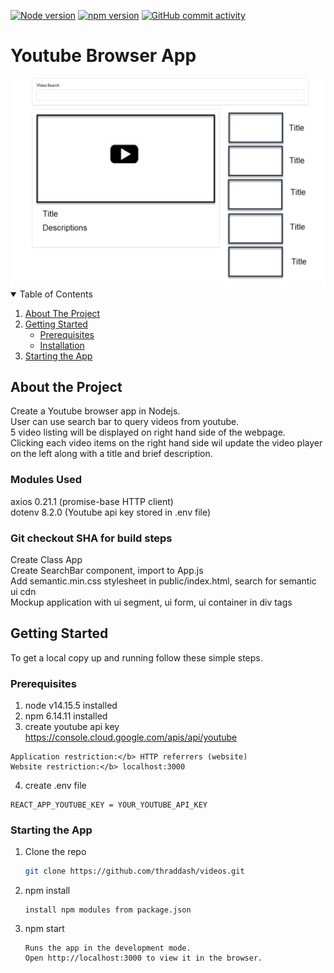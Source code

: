 [![Node version][node-shield]][node-url]
[![npm version][npm-shield]][npm-url]
[![GitHub commit activity][commits-shield]][commits-url]

# Youtube Browser App
<img src="https://github.com/thraddash/videos/blob/master/src/images/mockup.png" width="700" title="Mockup">

<!-- TABLE OF CONTENTS -->
<details open="open">
  <summary>Table of Contents</summary>
  <ol>
    <li>
      <a href="#about-the-project">About The Project</a>
    </li>
    <li>
      <a href="#getting-started">Getting Started</a>
      <ul>
        <li><a href="#prerequisites">Prerequisites</a></li>
        <li><a href="#installation">Installation</a></li>
      </ul>
    </li>
    <li><a href="#Starting the App">Starting the App</a></li>

  </ol>
</details>

## About the Project
Create a Youtube browser app in Nodejs.  
User can use search bar to query videos from youtube.  
5 video listing will be displayed on right hand side of the webpage.  
Clicking each video items on the right hand side wil update the video player on the left along with a title and brief description.

### Modules Used
axios  0.21.1  (promise-base HTTP client)  
dotenv 8.2.0   (Youtube api key stored in .env file)  

### Git checkout SHA for build steps
Create Class App  
Create SearchBar component, import to App.js  
Add semantic.min.css stylesheet in public/index.html, search for semantic ui cdn  
Mockup application with ui segment, ui form, ui container in div tags  

<!-- GETTING STARTED -->
## Getting Started
To get a local copy up and running follow these simple steps.

### Prerequisites
1. node v14.15.5 installed
2. npm 6.14.11 installed
3. create youtube api key https://console.cloud.google.com/apis/api/youtube  
```
Application restriction:</b> HTTP referrers (website)  
Website restriction:</b> localhost:3000  
```
4. create .env file  
```
REACT_APP_YOUTUBE_KEY = YOUR_YOUTUBE_API_KEY
```
  
### Starting the App

1. Clone the repo
   ```sh
   git clone https://github.com/thraddash/videos.git
   ```
2. npm install
   ```
   install npm modules from package.json
   ```
3. npm start
   ```
   Runs the app in the development mode.
   Open http://localhost:3000 to view it in the browser.
   ``` 
   
<!-- MARKDOWN LINKS & IMAGES -->
[node-shield]: https://img.shields.io/badge/node-v14.15.5-blue
[node-url]: https://nodejs.org/
[npm-shield]: https://img.shields.io/badge/npm-v6.14.11-orange
[npm-url]: https://www.npmjs.com/package/npm-install
[commits-shield]: https://img.shields.io/badge/commits-38-green.svg
[commits-url]: https://img.shields.io/github/commit-activity/y/thraddash/videos
[product-screenshot]: /src/images/mockup.png
